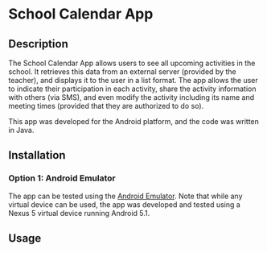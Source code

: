 # School Calendar App

## Description
The School Calendar App allows users to see all upcoming activities in the school. It retrieves this data from an external server (provided by the teacher), and displays it to the user in a list format. The app allows the user to indicate their participation in each activity, share the activity information with others (via SMS), and even modify the activity including its name and meeting times (provided that they are authorized to do so). 

This app was developed for the Android platform, and the code was written in Java.

## Installation
### Option 1: Android Emulator
The app can be tested using the [Android Emulator](https://developer.android.com/studio/run/emulator). Note that while any virtual device can be used, the app was developed and tested using a Nexus 5 virtual device running Android 5.1. 

## Usage

